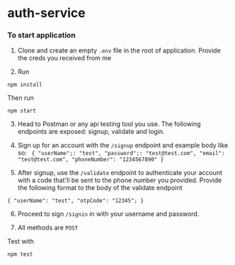 # auth-service

### To start application

1. Clone and create an empty `.env` file in the root of application. Provide the creds you received from me

2. Run

`npm install` 

Then run

`npm start`

3. Head to Postman or any api testing tool you use. The following endpoints are exposed: signup, validate and login.

4. Sign up for an account with the `/signup` endpoint and example body like so:
` 
  {
    "userName";: "test",
    "password";: "test@test.com",
    "email": "test@test.com",
    "phoneNumber": "1234567890"
  }
`

5. After signup, use the `/validate` endpoint to authenticate your account with a code that'll be sent to the phone number you provided.
Provide the following format to the body of the validate endpoint

`
  {
    "userName": "test",
    "otpCode": "12345";
  }
`

6. Proceed to sign `/signin` in with your username and password.


7. All methods are `POST` 



Test with

`npm test`

